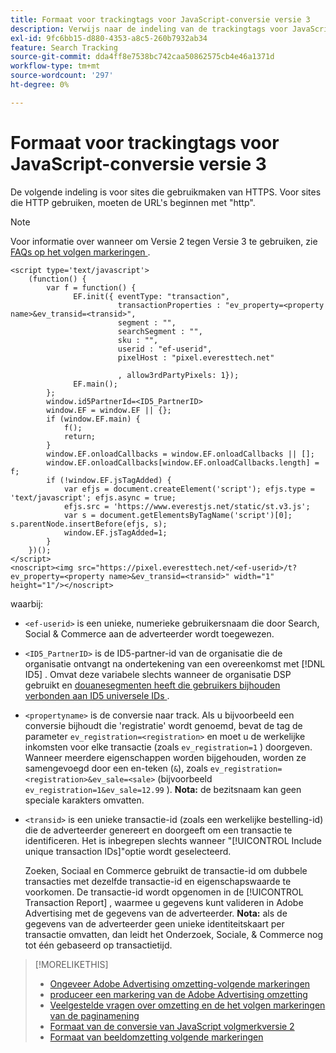 ```yaml
---
title: Formaat voor trackingtags voor JavaScript-conversie versie 3
description: Verwijs naar de indeling van de trackingtags voor JavaScript-conversie versie 3.
exl-id: 9fc6bb15-d880-4353-a8c5-260b7932ab34
feature: Search Tracking
source-git-commit: dda4ff8e7538bc742caa50862575cb4e46a1371d
workflow-type: tm+mt
source-wordcount: '297'
ht-degree: 0%

---
```


# Formaat voor trackingtags voor JavaScript-conversie versie 3

De volgende indeling is voor sites die gebruikmaken van HTTPS. Voor sites die HTTP gebruiken, moeten de URL&#39;s beginnen met &quot;http&quot;.

>[!NOTE]
>
>Voor informatie over wanneer om Versie 2 tegen Versie 3 te gebruiken, zie [ FAQs op het volgen markeringen ](/help/search-social-commerce/tracking/faqs-conversion-page-view-tracking-tags.md).

```
<script type='text/javascript'>
    (function() {
        var f = function() {
              EF.init({ eventType: "transaction",
                        transactionProperties : "ev_property=<property name>&ev_transid=<transid>",
                        segment : "",
                        searchSegment : "",
                        sku : "",
                        userid : "ef-userid",
                        pixelHost : "pixel.everesttech.net"
                        
                        , allow3rdPartyPixels: 1});
              EF.main();
        };
        window.id5PartnerId=<ID5_PartnerID>
        window.EF = window.EF || {};
        if (window.EF.main) {
            f();
            return;
        }
        window.EF.onloadCallbacks = window.EF.onloadCallbacks || [];
        window.EF.onloadCallbacks[window.EF.onloadCallbacks.length] = f;
        if (!window.EF.jsTagAdded) {
            var efjs = document.createElement('script'); efjs.type = 'text/javascript'; efjs.async = true;
            efjs.src = 'https://www.everestjs.net/static/st.v3.js';
            var s = document.getElementsByTagName('script')[0]; s.parentNode.insertBefore(efjs, s);
            window.EF.jsTagAdded=1;
        }
    })();
</script>
<noscript><img src="https://pixel.everesttech.net/<ef-userid>/t?ev_property=<property name>&ev_transid=<transid>" width="1" height="1"/></noscript>
```

waarbij:

* `<ef-userid>` is een unieke, numerieke gebruikersnaam die door Search, Social &amp; Commerce aan de adverteerder wordt toegewezen.

* `<ID5_PartnerID>` is de ID5-partner-id van de organisatie die de organisatie ontvangt na ondertekening van een overeenkomst met [!DNL ID5] . Omvat deze variabele slechts wanneer de organisatie DSP gebruikt en [ douanesegmenten heeft die gebruikers bijhouden verbonden aan ID5 universele IDs ](/help/dsp/audiences/universal-ids.md).

* `<propertyname>` is de conversie naar track. Als u bijvoorbeeld een conversie bijhoudt die &#39;registratie&#39; wordt genoemd, bevat de tag de parameter `ev_registration=<registration>` en moet u de werkelijke inkomsten voor elke transactie (zoals `ev_registration=1` ) doorgeven. Wanneer meerdere eigenschappen worden bijgehouden, worden ze samengevoegd door een en-teken (`&`), zoals `ev_registration=<registration>&ev_sale=<sale>` (bijvoorbeeld `ev_registration=1&ev_sale=12.99` ). **Nota:** de bezitsnaam kan geen speciale karakters omvatten.

* `<transid>` is een unieke transactie-id (zoals een werkelijke bestelling-id) die de adverteerder genereert en doorgeeft om een transactie te identificeren. Het is inbegrepen slechts wanneer &quot;[!UICONTROL Include unique transaction IDs]&quot;optie wordt geselecteerd.

  Zoeken, Sociaal en Commerce gebruikt de transactie-id om dubbele transacties met dezelfde transactie-id en eigenschapswaarde te voorkomen. De transactie-id wordt opgenomen in de [!UICONTROL Transaction Report] , waarmee u gegevens kunt valideren in Adobe Advertising met de gegevens van de adverteerder. **Nota:** als de gegevens van de adverteerder geen unieke identiteitskaart per transactie omvatten, dan leidt het Onderzoek, Sociale, &amp; Commerce nog tot één gebaseerd op transactietijd.

<!-- add more links -->

>[!MORELIKETHIS]
>
>* [ Ongeveer Adobe Advertising omzetting-volgende markeringen ](/help/search-social-commerce/tracking/conversion-tracking-advertising.md)
>* [ produceer een markering van de Adobe Advertising omzetting ](/help/search-social-commerce/tools/conversion-tag-generate.md)
>* [ Veelgestelde vragen over omzetting en de het volgen markeringen van de paginamening ](/help/search-social-commerce/tracking/faqs-conversion-page-view-tracking-tags.md)
>* [ Formaat van de conversie van JavaScript volgmerkversie 2 ](format-conversion-tag-jsv2.md)
>* [ Formaat van beeldomzetting volgende markeringen ](format-conversion-tag-image.md)
